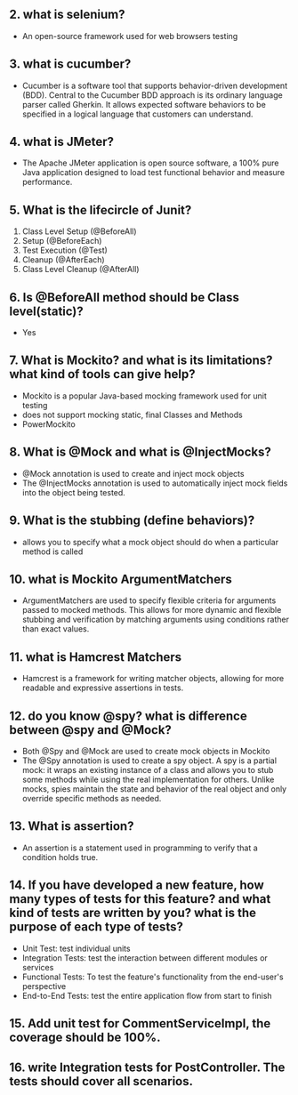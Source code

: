 ## 2.  what is selenium?
* An open-source framework used for web browsers testing

## 3.  what is cucumber?
* Cucumber is a software tool that supports behavior-driven development (BDD). Central to the Cucumber BDD approach is its ordinary language parser called Gherkin. It allows expected software behaviors to be specified in a logical language that customers can understand. 

## 4.  what is JMeter?
* The Apache JMeter application is open source software, a 100% pure Java application designed to load test functional behavior and measure performance.

## 5.  What is the lifecircle of Junit?
1. Class Level Setup (@BeforeAll)
2. Setup (@BeforeEach)
3. Test Execution (@Test)
4. Cleanup (@AfterEach)
5. Class Level Cleanup (@AfterAll)

## 6.  Is @BeforeAll method should be Class level(static)?
* Yes

## 7.  What is Mockito? and what is its limitations?  what kind of tools can give help?
* Mockito is a popular Java-based mocking framework used for unit testing
* does not support mocking static, final Classes and Methods
* PowerMockito

## 8.  What is @Mock and what is @InjectMocks?
* @Mock annotation is used to create and inject mock objects
* The @InjectMocks annotation is used to automatically inject mock fields into the object being tested. 

## 9.  What is the stubbing (define behaviors)?
* allows you to specify what a mock object should do when a particular method is called

## 10.  what is Mockito ArgumentMatchers
* ArgumentMatchers are used to specify flexible criteria for arguments passed to mocked methods. This allows for more dynamic and flexible stubbing and verification by matching arguments using conditions rather than exact values.

## 11.  what is Hamcrest Matchers
* Hamcrest is a framework for writing matcher objects, allowing for more readable and expressive assertions in tests. 

## 12.  do you know @spy? what is difference between @spy and @Mock?
* Both @Spy and @Mock are used to create mock objects in Mockito
* The @Spy annotation is used to create a spy object. A spy is a partial mock: it wraps an existing instance of a class and allows you to stub some methods while using the real implementation for others. Unlike mocks, spies maintain the state and behavior of the real object and only override specific methods as needed.

## 13.  What is assertion?
* An assertion is a statement used in programming to verify that a condition holds true. 

## 14.  If you have developed a new feature, how many types of tests for this feature? and what kind of tests are written by you? what is the purpose of each type of tests?
* Unit Test: test individual units
* Integration Tests: test the interaction between different modules or services
* Functional Tests: To test the feature's functionality from the end-user's perspective
* End-to-End Tests: test the entire application flow from start to finish

## 15.  Add unit test for CommentServiceImpl, the coverage should be 100%.

## 16.  write Integration tests for PostController. The tests should cover all scenarios.
